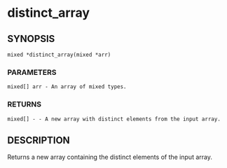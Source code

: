 # distinct_array

## SYNOPSIS

    mixed *distinct_array(mixed *arr)

### PARAMETERS

    mixed[] arr - An array of mixed types.

### RETURNS

    mixed[] - - A new array with distinct elements from the input array.

## DESCRIPTION

Returns a new array containing the distinct elements of the input
array.
